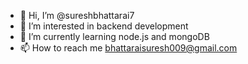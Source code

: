 - 👋 Hi, I’m @sureshbhattarai7
- 👀 I’m interested in backend development
- 🌱 I’m currently learning node.js and mongoDB
- 📫 How to reach me bhattaraisuresh009@gmail.com

<!---
sureshbhattarai7/sureshbhattarai7 is a ✨ special ✨ repository because its `README.md` (this file) appears on your GitHub profile.
You can click the Preview link to take a look at your changes.
--->
